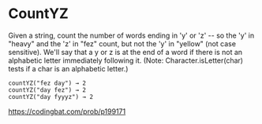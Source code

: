 # CountYZ

Given a string, count the number of words ending in 'y' or 'z' -- so the 'y' in "heavy" and the 'z' in "fez" count, but not the 'y' in "yellow" (not case sensitive). We'll say that a y or z is at the end of a word if there is not an alphabetic letter immediately following it. (Note: Character.isLetter(char) tests if a char is an alphabetic letter.)
```
countYZ("fez day") → 2
countYZ("day fez") → 2
countYZ("day fyyyz") → 2
```
https://codingbat.com/prob/p199171
